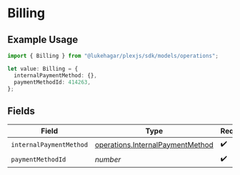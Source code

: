 # Billing

## Example Usage

```typescript
import { Billing } from "@lukehagar/plexjs/sdk/models/operations";

let value: Billing = {
  internalPaymentMethod: {},
  paymentMethodId: 414263,
};
```

## Fields

| Field                                                                                       | Type                                                                                        | Required                                                                                    | Description                                                                                 |
| ------------------------------------------------------------------------------------------- | ------------------------------------------------------------------------------------------- | ------------------------------------------------------------------------------------------- | ------------------------------------------------------------------------------------------- |
| `internalPaymentMethod`                                                                     | [operations.InternalPaymentMethod](../../../sdk/models/operations/internalpaymentmethod.md) | :heavy_check_mark:                                                                          | N/A                                                                                         |
| `paymentMethodId`                                                                           | *number*                                                                                    | :heavy_check_mark:                                                                          | N/A                                                                                         |